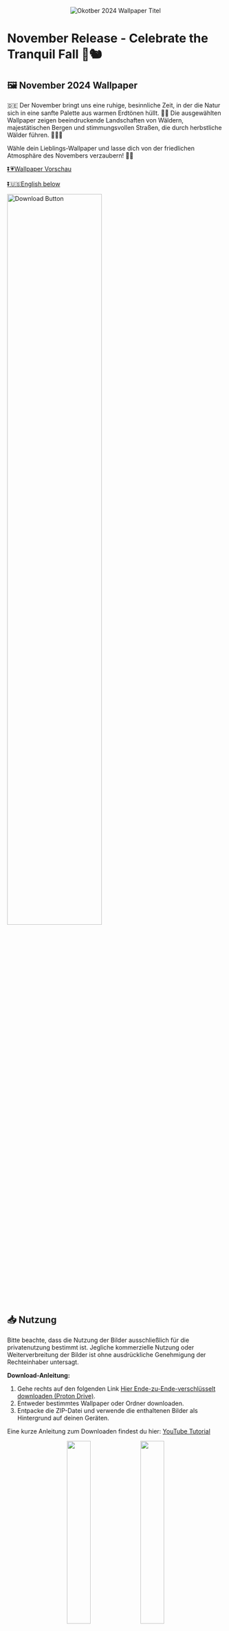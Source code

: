<p align="center">
  <img src="Assets/11_2024_Wallpaper.jpg" alt="Okotber 2024 Wallpaper Titel" width="">
</p>

# November Release - Celebrate the Tranquil Fall 🌙🐿️

## 🖼️ November 2024 Wallpaper
🇩🇪
Der November bringt uns eine ruhige, besinnliche Zeit, in der die Natur sich in eine sanfte Palette aus warmen Erdtönen hüllt. 🌳🍂 Die ausgewählten Wallpaper zeigen beeindruckende Landschaften von Wäldern, majestätischen Bergen und stimmungsvollen Straßen, die durch herbstliche Wälder führen. 🌌🌙🌲

Wähle dein Lieblings-Wallpaper und lasse dich von der friedlichen Atmosphäre des Novembers verzaubern! 🍁✨

[⏬💗Wallpaper Vorschau](#wallpaper)<br><br>[⏬🇺🇸English below](#english) <br>

<p align="left">
  <a href="https://drive.proton.me/urls/6TTT677NV0#k5EdKtQtYp5R">
    <img src="Assets/Download_button_DE.png" width="66%" alt="Download Button" />
  </a>
</p>

## 📥 Nutzung
Bitte beachte, dass die Nutzung der Bilder ausschließlich für die privatenutzung bestimmt ist. Jegliche kommerzielle Nutzung oder Weiterverbreitung der Bilder ist ohne ausdrückliche Genehmigung der Rechteinhaber untersagt.

**Download-Anleitung:**
1. Gehe rechts auf den folgenden Link [Hier Ende-zu-Ende-verschlüsselt downloaden (Proton Drive)](https://drive.proton.me/urls/6TTT677NV0#k5EdKtQtYp5R).
2. Entweder bestimmtes Wallpaper oder Ordner downloaden.
3. Entpacke die ZIP-Datei und verwende die enthaltenen Bilder als Hintergrund auf deinen Geräten.

Eine kurze Anleitung zum Downloaden findest du hier: [YouTube Tutorial](https://www.youtube.com/@thisisnicollo) 

<p align="center">
  <img src="Assets/Bild-2.jpg" width="33%" />
  <img src="Assets/Bild-1.jpg" width="33%" /> 
  <img src="Assets/Bild-3.jpg" width="33%" />
</p>

## 📄 Hinweis
Logos und Marken in diesen Hintergrundbildern gehören ihren jeweiligen Eigentümern. Ich möchte klarstellen, dass ich keine Rechte oder Eigentumsansprüche an ihnen geltend mache. Die Bilder wurden mithilfe von KI erstellt und basieren auf meiner kreativen Vision. Diese Wallpaper sind perfekt geeignet, um deinen Desktop, dein Tablet oder dein Smartphone zu verschönern. 🙏 

Mir gehören lediglich der "Bär" und der Smiley, der auf einigen Wallpapern oder in den Vorschaubildern zu sehen ist. 🐻🙂
Ebenso gehört mir der Downloadbutton.

Die Nutzung der Wallpaper ist ausschließlich für private Zwecke bestimmt. Jegliche kommerzielle Nutzung oder Weiterverbreitung der Bilder ist ohne ausdrückliche Genehmigung der Rechteinhaber untersagt.

Kontaktiere mich bitte umgehend, wenn eine Kennzeichung erwünscht ist!
Ich möchte sicherstellen, dass alle Rechte Respektiert werden und darum die entsprechende Maßnahmen ergreifen oder auf wunsch das betreffende Bild entfernen.

Diese Sammlung wurde von [thisisnicollo](https://github.com/thisisnicollo) erstellt. <div id="english"></div> 

## 🖥️ Alle Wallpaper
Die folgenden Vorschaubilder sind für Desktop, Samrtphone und Tablet erhältlich. Die Kalender auf Deutsch sowie auf Englisch erhältlich. <br>
[⏬💗Wallpaper Vorschau](#wallpaper)


# 🖼️ October 2024 Wallpaper

🇺🇸
November brings us a quiet, contemplative time when nature is wrapped in a soft palette of warm, earthy colours. 🌳🍂 The selected wallpapers present stunning landscapes of forests, majestic mountains and atmospheric roads through autumnal forests. 🌌🌙🌲

Choose your favourite wallpaper and be enchanted by the peaceful atmosphere of November! 🍁✨

<br>
<p align="left">
  <a href="https://drive.proton.me/urls/6TTT677NV0#k5EdKtQtYp5R">
    <img src="Assets/Download_button_EN.png" width="66%" alt="Download Button" />
  </a>
</p>
<br>

## 📥 Usage
Please note that the use of the images is strictly for personal use only. Any commercial use or redistribution of the images is prohibited without the explicit permission of the copyright holders.

**Download instructions:**
1. go right to the following link [Download end-to-end encrypted here (Proton Drive)](https://drive.proton.me/urls/6TTT677NV0#k5EdKtQtYp5R).
2. download either specific wallpaper or folder.
3. unzip the ZIP file and use the contained images as wallpaper on your devices.

You can find a short download guide here: [YouTube Tutorial](https://www.youtube.com/@thisisnicollo) 

## 📄 Disclaimer
Logos and trademarks in these wallpapers belong to their respective owners. I want to make it clear that I do not claim any rights or ownership over them. The images were created using AI and are based on my creative vision. These wallpapers are perfect to beautify your desktop, tablet or phone. 🙏 

I only own the “bear” and the smiley that can be seen on some wallpapers or in the thumbnails. 🐻🙂
I also own the download button.

The use of the wallpapers is strictly for private purposes only. Any commercial use or redistribution of the images is prohibited without the explicit permission of the copyright holders.

Please contact me promptly if attribution is desired!
I want to ensure that all rights are respected and will take appropriate action or remove the relevant image upon request.

This collection were created by [thisisnicollo](https://github.com/thisisnicollo).
<div id="wallpaper"></div> 

## 🖥️ All Wallpapers
The Wallpapers are available for desktop, phone and tablet. The calendars are available in German and English.

### 🖥️ Desktop

#### 🇩🇪 Deutsch
<p align="center">
  <img src="Deutsch/Desktop/01_Desktop_DE.jpg" width="46%" />
  <img src="Deutsch/Desktop/02_Desktop_DE.jpg" width="46%" />
  <img src="Deutsch/Desktop/03_Desktop_DE.jpg" width="46%" />
  <img src="Deutsch/Desktop/04_Desktop_DE.jpg" width="46%" />
  <img src="Deutsch/Desktop/05_Desktop_DE.jpg" width="46%" />
  <img src="Deutsch/Desktop/06_Desktop_DE.jpg" width="46%" />
  <img src="Deutsch/Desktop/07_Desktop_DE.jpg" width="46%" />
</p>

#### 🇺🇸 English
<p align="English">
  <img src="English/Desktop/01_Desktop_EN.jpg" width="46%" />
  <img src="English/Desktop/02_Desktop_EN.jpg" width="46%" />
  <img src="English/Desktop/03_Desktop_EN.jpg" width="46%" />
  <img src="English/Desktop/04_Desktop_EN.jpg" width="46%" />
  <img src="English/Desktop/05_Desktop_EN.jpg" width="46%" />
  <img src="English/Desktop/06_Desktop_EN.jpg" width="46%" />
  <img src="English/Desktop/07_Desktop_EN.jpg" width="46%" />
</p>

### 📱 Phone

#### 🇩🇪 Deutsch
<p align="center">
  <img src="Deutsch/Phone/01_Phone_DE.jpg" width="46%" />
  <img src="Deutsch/Phone/02_Phone_DE.jpg" width="46%" />
  <img src="Deutsch/Phone/03_Phone_DE.jpg" width="46%" />
  <img src="Deutsch/Phone/04_Phone_DE.jpg" width="46%" />
  <img src="Deutsch/Phone/05_Phone_DE.jpg" width="46%" />
  <img src="Deutsch/Phone/06_Phone_DE.jpg" width="46%" />
  <img src="Deutsch/Phone/07_Phone_DE.jpg" width="46%" />
</p>

#### 🇺🇸 English
<p align="center">
  <img src="English/Phone/01_Phone_EN.jpg" width="46%" />
  <img src="English/Phone/02_Phone_EN.jpg" width="46%" />
  <img src="English/Phone/03_Phone_EN.jpg" width="46%" />
  <img src="English/Phone/04_Phone_EN.jpg" width="46%" />
  <img src="English/Phone/05_Phone_EN.jpg" width="46%" />
  <img src="English/Phone/06_Phone_EN.jpg" width="46%" />
  <img src="English/Phone/07_Phone_EN.jpg" width="46%" />
</p>

### 📱 Tablet

#### 🇩🇪 Deutsch
<p align="center">
  <img src="Deutsch/Tablet/01_Tablet_DE.jpg" width="46%" />
  <img src="Deutsch/Tablet/02_Tablet_DE.jpg" width="46%" />
  <img src="Deutsch/Tablet/03_Tablet_DE.jpg" width="46%" />
  <img src="Deutsch/Tablet/04_Tablet_DE.jpg" width="46%" />
  <img src="Deutsch/Tablet/05_Tablet_DE.jpg" width="46%" />
  <img src="Deutsch/Tablet/06_Tablet_DE.jpg" width="46%" />
  <img src="Deutsch/Tablet/07_Tablet_DE.jpg" width="46%" />
</p>

#### 🇺🇸 English
<p align="center">
  <img src="English/Tablet/01_Tablet_EN.jpg" width="46%" />
  <img src="English/Tablet/02_Tablet_EN.jpg" width="46%" />
  <img src="English/Tablet/03_Tablet_EN.jpg" width="46%" />
  <img src="English/Tablet/04_Tablet_EN.jpg" width="46%" />
  <img src="English/Tablet/05_Tablet_EN.jpg" width="46%" />
  <img src="English/Tablet/06_Tablet_EN.jpg" width="46%" />
  <img src="English/Tablet/07_Tablet_EN.jpg" width="46%" />
</p>
